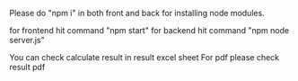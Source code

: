 Please do "npm i" in both front and back for installing node modules.

for frontend hit command "npm start"
for backend hit command "npm node server.js"

You can check calculate result in result excel sheet
For pdf please check result pdf
